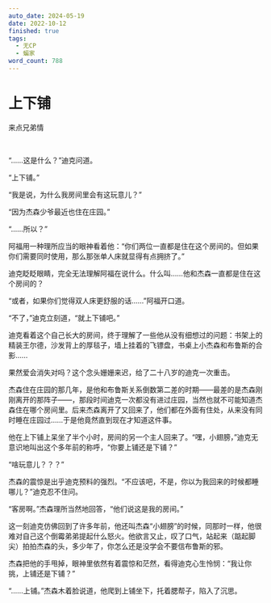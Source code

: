 ```yaml
---
auto_date: 2024-05-19
date: 2022-10-12
finished: true
tags:
  - 无CP
  - 蝙家
word_count: 788
---
```


# 上下铺

来点兄弟情

<br>

“……这是什么？”迪克问道。

“上下铺。”

“我是说，为什么我房间里会有这玩意儿？”

“因为杰森少爷最近也住在庄园。”

“……所以？”

阿福用一种理所应当的眼神看着他：“你们两位一直都是住在这个房间的。但如果你们需要同时使用，那么那张单人床就显得有点拥挤了。”

迪克眨眨眼睛，完全无法理解阿福在说什么。什么叫……他和杰森一直都是住在这个房间的？

“或者，如果你们觉得双人床更舒服的话……”阿福开口道。

“不了，”迪克立刻道，“就上下铺吧。”

迪克看着这个自己长大的房间，终于理解了一些他从没有细想过的问题：书架上的精装王尔德，沙发背上的厚毯子，墙上挂着的飞镖盘，书桌上小杰森和布鲁斯的合影……

果然爱会消失对吗？这个念头姗姗来迟，给了二十八岁的迪克一次重击。

杰森住在庄园的那几年，是他和布鲁斯关系倒数第二差的时期——最差的是杰森刚刚离开的那阵子——，那段时间迪克一次都没有进过庄园，当然也就不可能知道杰森住在哪个房间里。后来杰森离开了又回来了，他们都在外面有住处，从来没有同时睡在庄园过……于是他竟然直到现在才知道这件事。

他在上下铺上呆坐了半个小时，房间的另一个主人回来了。“嘿，小翅膀，”迪克无意识地叫出这个多年前的称呼，“你要上铺还是下铺？”

“啥玩意儿？？？”

杰森的震惊是出乎迪克预料的强烈。“不应该吧，不是，你以为我回来的时候都睡哪儿？”迪克忍不住问。

“客房啊。”杰森理所当然地回答，“他们说这是我的房间。”

这一刻迪克仿佛回到了许多年前，他还叫杰森“小翅膀”的时候，同那时一样，他很难对自己这个倒霉弟弟提起什么怒火。他欲言又止，叹了口气，站起来（踮起脚尖）拍拍杰森的头，多少年了，你怎么还是没学会不要信布鲁斯的邪。

杰森把他的手甩掉，眼神里依然有着震惊和茫然，看得迪克心生怜悯：“我让你挑，上铺还是下铺？”

“……上铺。”杰森木着脸说道，他爬到上铺坐下，托着腮帮子，陷入了沉思。
